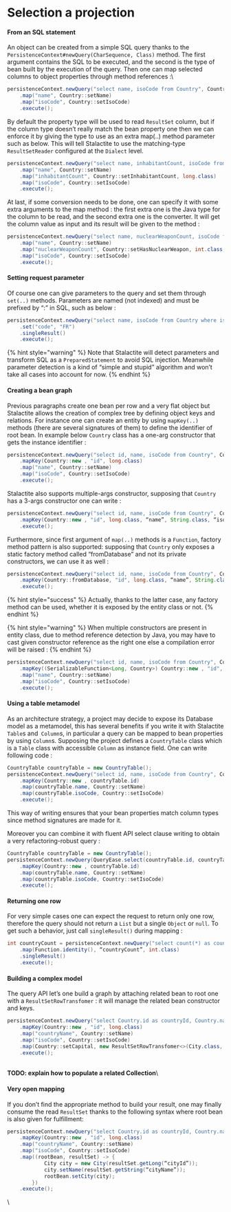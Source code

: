 # Selection a projection

#### **From an SQL statement**

An object can be created from a simple SQL query thanks to the `PersistenceContext#newQuery(CharSequence, Class)` method. The first argument contains the SQL to be executed, and the second is the type of bean built by the execution of the query. Then one can map selected columns to object properties through method references :\


```java
persistenceContext.newQuery("select name, isoCode from Country", Country.class)
    .map("name", Country::setName)
    .map("isoCode", Country::setIsoCode)
    .execute();
```

By default the property type will be used to read `ResultSet` column, but if the column type doesn’t really match the bean property one then we can enforce it by giving the type to use as an extra map(..) method parameter such as below. This will tell Stalactite to use the matching-type `ResultSetReader` configured at the `Dialect` level.

```java
persistenceContext.newQuery("select name, inhabitantCount, isoCode from Country", Country.class)
    .map("name", Country::setName)
    .map("inhabitantCount", Country::setInhabitantCount, long.class)
    .map("isoCode", Country::setIsoCode)
    .execute();
```

At last, if some conversion needs to be done, one can specify it with some extra arguments to the map method : the first extra one is the Java type for the column to be read, and the second extra one is the converter. It will get the column value as input and its result will be given to the method :

```java
persistenceContext.newQuery("select name, nuclearWeaponCount, isoCode from Country", Country.class)
    .map("name", Country::setName)
    .map("nuclearWeaponCount", Country::setHasNuclearWeapon, int.class, weaponCount -> weaponCount > 0)
    .map("isoCode", Country::setIsoCode)
    .execute();
```

#### &#x20;**Setting request parameter**

Of course one can give parameters to the query and set them through `set(..)` methods. Parameters are named (not indexed) and must be prefixed by “:” in SQL, such as below :

```java
persistenceContext.newQuery("select name, isoCode from Country where isoCode = :code", Country.class)
    .set("code", "FR")
    .singleResult()
    .execute();
```

{% hint style="warning" %}
Note that Stalactite will detect parameters and transform SQL as a `PreparedStatement` to avoid SQL injection. Meanwhile parameter detection is a kind of “simple and stupid” algorithm and won’t take all cases into account for now.
{% endhint %}

#### **Creating a bean graph**

Previous paragraphs create one bean per row and a very flat object but Stalactite allows the creation of complex tree by defining object keys and relations. For instance one can create an entity by using `mapKey(..)` methods (there are several signatures of them) to define the identifier of root bean. In example below `Country` class has a one-arg constructor that gets the instance identifier :

```java
persistenceContext.newQuery("select id, name, isoCode from Country", Country.class)
    .mapKey(Country::new , "id", long.class)
    .map("name", Country::setName)
    .map("isoCode", Country::setIsoCode)
    .execute();
```

Stalactite also supports multiple-args constructor, supposing that `Country` has a 3-args constructor one can write :

```java
persistenceContext.newQuery("select id, name, isoCode from Country", Country.class)
    .mapKey(Country::new , "id", long.class, “name”, String.class, “isoCode”, String.class)
    .execute();
```

Furthermore, since first argument of `map(..)` methods is a `Function`, factory method pattern is also supported: supposing that `Country` only exposes a static factory method called “fromDatabase” and not its private constructors, we can use it as well :

```java
persistenceContext.newQuery("select id, name, isoCode from Country", Country.class)
    .mapKey(Country::fromDatabase, "id", long.class, “name”, String.class, “isoCode”, String.class)
    .execute();
```

{% hint style="success" %}
Actually, thanks to the latter case, any factory method can be used, whether it is exposed by the entity class or not.
{% endhint %}

{% hint style="warning" %}
When multiple constructors are present in entity class, due to method reference detection by Java, you may have to cast given constructor reference as the right one else a compilation error will be raised :
{% endhint %}

```java
persistenceContext.newQuery("select id, name, isoCode from Country", Country.class)
    .mapKey((SerializableFunction<Long, Country>) Country::new , "id", long.class)
    .map("name", Country::setName)
    .map("isoCode", Country::setIsoCode)
    .execute();
```

#### Using a table metamodel

As an architecture strategy, a project may decide to expose its Database model as a metamodel, this has several benefits if you write it with Stalactite `Table`s and` Column`s, in particular a query can be mapped to bean properties by using `Column`s. Supposing the project defines a `CountryTable` class which is a `Table` class with accessible `Column` as instance field. One can write following code :

```java
CountryTable countryTable = new CountryTable();
persistenceContext.newQuery("select id, name, isoCode from Country", Country.class)
    .mapKey(Country::new , countryTable.id)
    .map(countryTable.name, Country::setName)
    .map(countryTable.isoCode, Country::setIsoCode)
    .execute();
```

This way of writing ensures that your bean properties match column types since method signatures are made for it.

Moreover you can combine it with fluent API select clause writing to obtain a very refactoring-robust query :

```java
CountryTable countryTable = new CountryTable();
persistenceContext.newQuery(QueryEase.select(countryTable.id, countryTable.name, countryTable.isoCode).from(countryTable), Country.class)
    .mapKey(Country::new , countryTable.id)
    .map(countryTable.name, Country::setName)
    .map(countryTable.isoCode, Country::setIsoCode)
    .execute();
```

#### Returning one row

For very simple cases one can expect the request to return only one row, therefore the query should not return a `List` but a single `Object` or `null`. To get such a behavior, just call `singleResult()` during mapping :

```java
int countryCount = persistenceContext.newQuery("select count(*) as countryCount from Country", Country.class)
    .map(Function.identity(), “countryCount”, int.class)
    .singleResult()
    .execute();
```

#### &#x20;Building a complex model

The query API let’s one build a graph by attaching related bean to root one with a `ResultSetRowTransfomer` : it will manage the related bean constructor and keys.

```java
persistenceContext.newQuery("select Country.id as countryId, Country.name as countryName, Country.isoCode, City.id as cityId, City.name as cityName from Country inner join City on Country.capitalId = City.id", Country.class)
    .mapKey(Country::new , "id", long.class)
    .map("countryName", Country::setName)
    .map("isoCode", Country::setIsoCode)
    .map(Country::setCapital, new ResultSetRowTransfomer<>(City.class, “cityId”, DefaultResultSetReaders.LONG_PRIMITIVE_READER, City::new)
    .execute();
```

\
**TODO: explain how to populate a related Collection**\


#### Very open mapping

If you don’t find the appropriate method to build your result, one may finally consume the read `ResultSet` thanks to the following syntax where root bean is also given for fulfillment:

```java
persistenceContext.newQuery("select Country.id as countryId, Country.name as countryName, Country.isoCode, City.id as cityId, City.name as cityName from Country inner join City on Country.capitalId = City.id", Country.class)
    .mapKey(Country::new , "id", long.class)
    .map("countryName", Country::setName)
    .map("isoCode", Country::setIsoCode)
    .map((rootBean, resultSet) -> {
            City city = new City(resultSet.getLong(“cityId”));
            city.setName(resultSet.getString(“cityName”));
            rootBean.setCity(city);
        })
    .execute();
```

\




